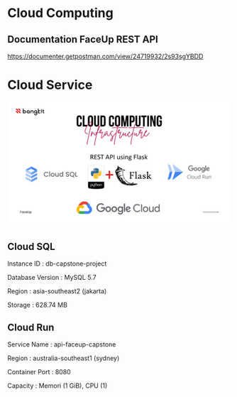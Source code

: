 # Cloud Computing

## Documentation FaceUp REST API

https://documenter.getpostman.com/view/24719932/2s93sgYBDD

# Cloud Service

<p align="center">
<img src="../img/cc1.png" alt="Logo">

## Cloud SQL

Instance ID       : db-capstone-project

Database Version  : MySQL 5.7

Region            : asia-southeast2 (jakarta)

Storage           : 628.74 MB

## Cloud Run

Service Name       : api-faceup-capstone

Region             : australia-southeast1 (sydney)

Container Port     : 8080

Capacity           : Memori (1 GiB), CPU (1)
